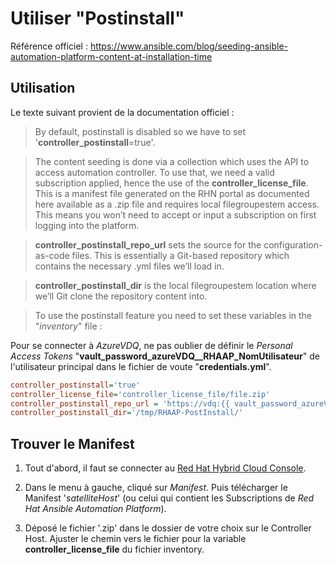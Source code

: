 # Utiliser "**Postinstall**"

Référence officiel : https://www.ansible.com/blog/seeding-ansible-automation-platform-content-at-installation-time

## Utilisation

Le texte suivant provient de la documentation officiel :

> By default, postinstall is disabled so we have to set '**controller_postinstall**=true'.

> The content seeding is done via a collection which uses the API to access automation controller. To use that, we need a valid subscription applied, hence the use of the **controller_license_file**. This is a manifest file generated on the RHN portal as documented here available as a .zip file and requires local filegroupestem access. This means you won’t need to accept or input a subscription on first logging into the platform.

> **controller_postinstall_repo_url** sets the source for the configuration-as-code files. This is essentially a Git-based repository which contains the necessary .yml files we’ll load in.

> **controller_postinstall_dir** is the local filegroupestem location where we’ll Git clone the repository content into.

> To use the postinstall feature you need to set these variables in the "*inventory*" file :

Pour se connecter à *AzureVDQ*, ne pas oublier de définir le *Personal Access Tokens* "**vault_password_azureVDQ__RHAAP_NomUtilisateur**" de l'utilisateur principal  dans le fichier de voute "**credentials.yml**".

```ini
controller_postinstall='true'
controller_license_file='controller_license_file/file.zip'
controller_postinstall_repo_url = 'https://vdq:{{ vault_password_azureVDQ__RHAAP_User2 }}@dev.azure.com/vdq/RHAAP/_git/CaC_InitializeControllerAfterInstall'
controller_postinstall_dir='/tmp/RHAAP-PostInstall/'
```

## Trouver le Manifest

1. Tout d'abord, il faut se connecter au [Red Hat Hybrid Cloud Console](https://console.redhat.com/subscriptions/manifests).

2. Dans le menu à gauche, cliqué sur *Manifest*. Puis télécharger le Manifest '*satelliteHost*' (ou celui qui contient les Subscriptions de *Red Hat Ansible Automation Platform*).

3. Déposé le fichier '.zip' dans le dossier de votre choix sur le Controller Host. Ajuster le chemin vers le fichier pour la variable **controller_license_file** du fichier inventory.
